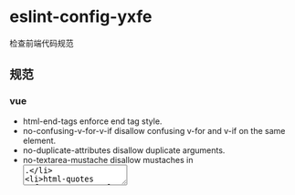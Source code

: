 # eslint-config-yxfe
检查前端代码规范

## 规范

### vue
  
* html-end-tags   enforce end tag style.
* no-confusing-v-for-v-if disallow confusing v-for and v-if on the same element.
* no-duplicate-attributes disallow duplicate arguments.
* no-textarea-mustache    disallow mustaches in <textarea>.
* html-quotes enforce quotes style of HTML attributes.
* v-bind-style    enforce v-bind directive style.
* v-on-style  enforce v-on directive style.
* no-invalid-template-root    disallow invalid template root.
* no-invalid-v-bind   disallow invalid v-bind directives.
* no-invalid-v-else-if    disallow invalid v-else-if directives.
* no-invalid-v-else   disallow invalid v-else directives.
* no-invalid-v-for    disallow invalid v-for directives.
* no-invalid-v-html   disallow invalid v-html directives.
* no-invalid-v-if disallow invalid v-if directives.
* no-invalid-v-model  disallow invalid v-model directives.
* no-invalid-v-on disallow invalid v-on directives.
* no-invalid-v-once   disallow invalid v-once directives.
* no-invalid-v-pre    disallow invalid v-pre directives.
* no-invalid-v-show   disallow invalid v-show directives.
* no-invalid-v-text   disallow invalid v-text directives.
* no-parsing-error    disallow parsing errors in <template>.

### js

* for-direction   enforce “for” loop update clause moving the counter in the right direction.
* no-cond-assign  禁止条件表达式中出现赋值操作符
* no-console  禁用 console
* no-constant-condition   禁止在条件中使用常量表达式
* no-debugger 禁用 debugger
* no-dupe-keys    禁止对象字面量中出现重复的 key
* no-duplicate-case   禁止出现重复的 case 标签
* no-empty    禁止出现空语句块
* no-empty-character-class    禁止在正则表达式中使用空字符集
* no-ex-assign    禁止对 catch 子句的参数重新赋值
* no-extra-boolean-cast   禁止不必要的布尔转换
* no-extra-parens 禁止不必要的括号
* no-func-assign  禁止对 function 声明重新赋值
* no-inner-declarations   禁止在嵌套的块中出现变量声明或 function 声明
* no-irregular-whitespace 禁止在字符串和注释之外不规则的空白
* no-unexpected-multiline 禁止出现令人困惑的多行表达式
* no-unreachable  禁止在return、throw、continue 和 break 语句之后出现不可达代码
* use-isnan   要求使用 isNaN() 检查 NaN
* valid-typeof    强制 typeof 表达式与有效的字符串进行比较
* curly   强制所有控制语句使用一致的括号风格
* dot-location    强制在点号之前和之后一致的换行
* eqeqeq  要求使用 === 和 !==
* no-alert    禁用 alert、confirm 和 prompt
* no-empty-function   禁止出现空函数
* no-eval 禁用 eval()
* no-floating-decimal 禁止数字字面量中使用前导和末尾小数点
* no-implied-eval 禁止使用类似 eval() 的方法
* no-loop-func    禁止在循环中出现 function 声明和表达式
* no-new-wrappers 禁止对 String，Number 和 Boolean 使用 new 操作符
* no-redeclare    禁止多次声明同一变量
* no-return-assign    禁止在 return 语句中使用赋值语句
* no-self-compare 禁止自身比较
* no-delete-var   禁止删除变量
* no-shadow   禁止变量声明与外层作用域的变量同名
* no-shadow-restricted-names  禁止将标识符定义为受限的名字
* no-undef-init   disallow initializing variables to undefined
* no-use-before-define    禁止在变量定义之前使用它们
* brace-style 强制在代码块中使用一致的大括号风格
* comma-dangle    要求或禁止末尾逗号
* no-multiple-empty-lines 禁止出现多行空行
* no-class-assign 禁止修改类声明的变量
* no-const-assign 禁止修改 const 声明的变量
* semi  要求在语句末尾使用分号

## 使用

```
npm install eslint eslint-config-yxfe eslint-plugin-html eslint-plugin-vue@beta  -g
```

eslint-config-yxfe
```
cd projectPath
eslint -c yxfe --ext .vue,.js --no-eslintrc [--ignore-pattern ignorePath] src [-o file.html] [-f html]
```

eslint-config-yxfe/jsp

```
cd projectPath
eslint -c yxfe/jsp --ext .jsp,.js --no-eslintrc [--ignore-pattern ignorePath] src [-o file.html] [-f html]
```
